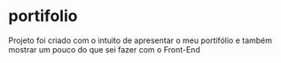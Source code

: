 # portifolio
Projeto foi criado com o intuito de apresentar o meu portifólio e também mostrar um pouco do que sei fazer com o Front-End
